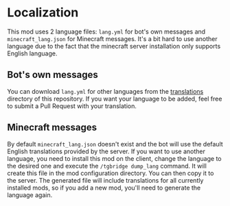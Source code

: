 # Localization

This mod uses 2 language files: `lang.yml` for bot's own messages and `minecraft_lang.json`
for Minecraft messages. It's a bit hard to use another language due to
the fact that the minecraft server installation only supports English language.

## Bot's own messages

You can download `lang.yml` for other languages from the
[translations](https://github.com/vanutp/tgbridge/blob/master/translations) directory of this repository.
If you want your language to be added, feel free to submit a Pull Request with your translation.

## Minecraft messages

By default `minecraft_lang.json` doesn't exist and the bot will use the default English translations
provided by the server.
If you want to use another language, you need to install this mod on the client, change the language
to the desired one and execute the `/tgbridge dump_lang` command.
It will create this file in the mod configuration directory. You can then copy it to the server.
The generated file will include translations for all currently installed mods, so if you add a new mod, 
you'll need to generate the language again.
